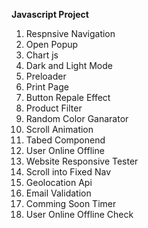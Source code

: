**Javascript Project**
1. Respnsive Navigation
2. Open Popup
3. Chart js
4. Dark and Light Mode
5. Preloader
6. Print Page
7. Button Repale Effect
8. Product Filter
9. Random Color Ganarator
10. Scroll Animation
11. Tabed Componend
12. User Online Offline
13. Website Responsive Tester
14. Scroll into Fixed Nav
15. Geolocation Api
16. Email Validation
17. Comming Soon Timer
18. User Online Offline Check





